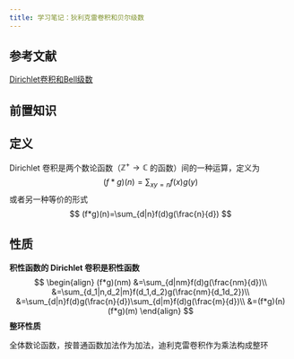 ```yaml
---
title: 学习笔记：狄利克雷卷积和贝尔级数
---
```


## 参考文献

[Dirichlet卷积和Bell级数](https://zhuanlan.zhihu.com/p/521413862)

## 前置知识



## 定义

Dirichlet 卷积是两个数论函数（$\mathbb{Z}^+\rightarrow\mathbb{C}$ 的函数）间的一种运算，定义为
$$
(f*g)(n)=\sum_{xy=n}f(x)g(y)
$$
或者另一种等价的形式
$$
(f*g)(n)=\sum_{d|n}f(d)g(\frac{n}{d})
$$

## 性质

**积性函数的 Dirichlet 卷积是积性函数**
$$
\begin{align}
(f*g)(nm)
&=\sum_{d|nm}f(d)g(\frac{nm}{d})\\
&=\sum_{d_1|n,d_2|m}f(d_1,d_2)g(\frac{nm}{d_1d_2})\\
&=\sum_{d|n}f(d)g(\frac{n}{d})\sum_{d|m}f(d)g(\frac{m}{d})\\
&=(f*g)(n)(f*g)(m)
\end{align}
$$
**整环性质**

全体数论函数，按普通函数加法作为加法，迪利克雷卷积作为乘法构成整环
